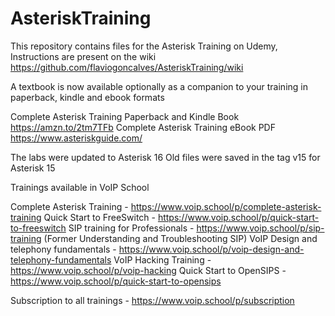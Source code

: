 # AsteriskTraining
This repository contains files for the Asterisk Training on Udemy, Instructions are present on the wiki https://github.com/flaviogoncalves/AsteriskTraining/wiki

A textbook is now available optionally as a companion to your training in paperback, kindle and ebook formats

Complete Asterisk Training Paperback and Kindle Book https://amzn.to/2tm7TFb
Complete Asterisk Training eBook PDF https://www.asteriskguide.com/

The labs were updated to Asterisk 16
Old files were saved in the tag v15 for Asterisk 15

Trainings available in VoIP School 

Complete Asterisk Training - https://www.voip.school/p/complete-asterisk-training
Quick Start to FreeSwitch  - https://www.voip.school/p/quick-start-to-freeswitch
SIP training for Professionals - https://www.voip.school/p/sip-training (Former Understanding and Troubleshooting SIP)
VoIP Design and telephony fundamentals - https://www.voip.school/p/voip-design-and-telephony-fundamentals
VoIP Hacking Training - https://www.voip.school/p/voip-hacking
Quick Start to OpenSIPS - https://www.voip.school/p/quick-start-to-opensips

Subscription to all trainings  - https://www.voip.school/p/subscription
